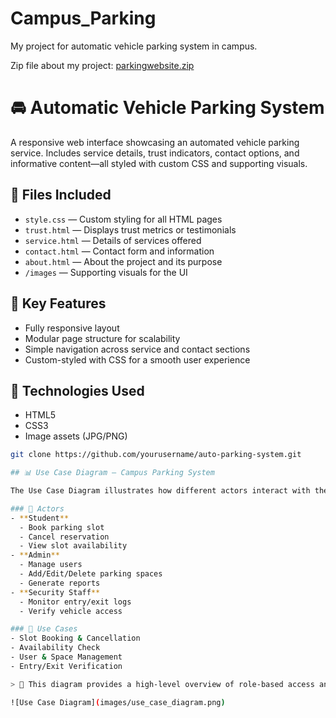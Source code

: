 # Campus_Parking
My project for automatic vehicle parking system in campus.

Zip file about my project: 
[parkingwebsite.zip](https://github.com/user-attachments/files/21522311/parkingwebsite.zip)

# 🚘 Automatic Vehicle Parking System

A responsive web interface showcasing an automated vehicle parking service. Includes service details, trust indicators, contact options, and informative content—all styled with custom CSS and supporting visuals.

## 📁 Files Included

- `style.css` — Custom styling for all HTML pages  
- `trust.html` — Displays trust metrics or testimonials  
- `service.html` — Details of services offered  
- `contact.html` — Contact form and information  
- `about.html` — About the project and its purpose  
- `/images` — Supporting visuals for the UI

## 🌟 Key Features

- Fully responsive layout  
- Modular page structure for scalability  
- Simple navigation across service and contact sections  
- Custom-styled with CSS for a smooth user experience

## 🔧 Technologies Used

- HTML5  
- CSS3  
- Image assets (JPG/PNG)


```bash
git clone https://github.com/yourusername/auto-parking-system.git

## 📊 Use Case Diagram – Campus Parking System

The Use Case Diagram illustrates how different actors interact with the system to perform key parking operations.

### 👥 Actors
- **Student**
  - Book parking slot
  - Cancel reservation
  - View slot availability
- **Admin**
  - Manage users
  - Add/Edit/Delete parking spaces
  - Generate reports
- **Security Staff**
  - Monitor entry/exit logs
  - Verify vehicle access

### 🎯 Use Cases
- Slot Booking & Cancellation  
- Availability Check  
- User & Space Management  
- Entry/Exit Verification  

> 📌 This diagram provides a high-level overview of role-based access and system behavior.

![Use Case Diagram](images/use_case_diagram.png)
